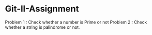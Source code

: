 # Git-II-Assignment
Problem 1 : Check whether a number is Prime or not
Problem 2 : Check whether a string is palindrome or not.
